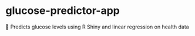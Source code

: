 # glucose-predictor-app
🧬 Predicts glucose levels using R Shiny and linear regression on health data
